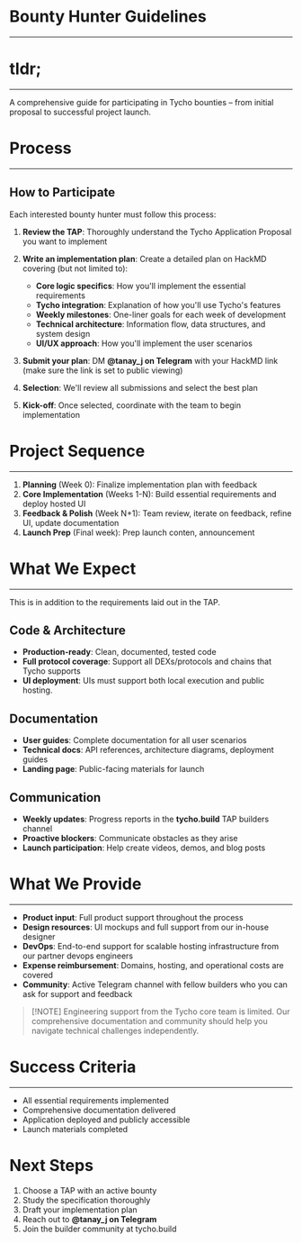 # Bounty Hunter Guidelines
---

# tldr;
---
A comprehensive guide for participating in Tycho bounties – from initial proposal to successful project launch.

# Process
---
## How to Participate

Each interested bounty hunter must follow this process:

1. **Review the TAP**: Thoroughly understand the Tycho Application Proposal you want to implement
    
2. **Write an implementation plan**: Create a detailed plan on HackMD covering (but not limited to):
    - **Core logic specifics**: How you'll implement the essential requirements
    - **Tycho integration**: Explanation of how you'll use Tycho's features
    - **Weekly milestones**: One-liner goals for each week of development
    - **Technical architecture**: Information flow, data structures, and system design
    - **UI/UX approach**: How you'll implement the user scenarios 
      
3. **Submit your plan**: DM **@tanay_j on Telegram** with your HackMD link (make sure the link is set to public viewing)
    
4. **Selection**: We'll review all submissions and select the best plan
    
5. **Kick-off**: Once selected, coordinate with the team to begin implementation

# Project Sequence
---
1. **Planning** (Week 0): Finalize implementation plan with feedback
2. **Core Implementation** (Weeks 1-N): Build essential requirements and deploy hosted UI
3. **Feedback & Polish** (Week N+1): Team review, iterate on feedback, refine UI, update documentation
4. **Launch Prep** (Final week): Prep launch conten, announcement

# What We Expect
---
This is in addition to the requirements laid out in the TAP.
## Code & Architecture
- **Production-ready**: Clean, documented, tested code
- **Full protocol coverage**: Support all DEXs/protocols and chains that Tycho supports
- **UI deployment**: UIs must support both local execution and public hosting. 

## Documentation
- **User guides**: Complete documentation for all user scenarios
- **Technical docs**: API references, architecture diagrams, deployment guides
- **Landing page**: Public-facing materials for launch

## Communication
- **Weekly updates**: Progress reports in the **tycho.build** TAP builders channel
- **Proactive blockers**: Communicate obstacles as they arise
- **Launch participation**: Help create videos, demos, and blog posts

# What We Provide
---
- **Product input**: Full product support throughout the process
- **Design resources**: UI mockups and full support from our in-house designer
- **DevOps**: End-to-end support for scalable hosting infrastructure from our partner devops engineers
- **Expense reimbursement**: Domains, hosting, and operational costs are covered
- **Community**: Active Telegram channel with fellow builders who you can ask for support and feedback

> [!NOTE] Engineering support from the Tycho core team is limited. Our comprehensive documentation and community should help you navigate technical challenges independently.

# Success Criteria
---
- All essential requirements implemented
- Comprehensive documentation delivered
- Application deployed and publicly accessible
- Launch materials completed

# Next Steps
1. Choose a TAP with an active bounty
2. Study the specification thoroughly
3. Draft your implementation plan
4. Reach out to **@tanay_j on Telegram**
5. Join the builder community at tycho.build
